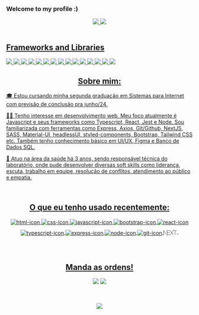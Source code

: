 ### Welcome to my profile :)
 <div align="center">
  <a href="https://github.com/mylenaverspeelt" />
  <img height="160em" src="https://github-readme-stats.vercel.app/api?username=mylenaverspeelt&show_icons=true&theme=light&include_all_commits=true&count_private=true"/>
  <img height="160em" src="https://github-readme-stats.vercel.app/api/top-langs/?username=mylenaverspeelt&layout=compact&langs_count=7&theme=light"/>
</div><br>


<!-- TESTE -->
<h2>Frameworks and Libraries </h2> 
<img src="https://img.shields.io/badge/JavaScript-F7DF1E?style=for-the-badge&logo=javascript&logoColor=black" />
<img src="https://img.shields.io/badge/TypeScript-007ACC?style=for-the-badge&logo=typescript&logoColor=white" />
<img src="https://img.shields.io/badge/React-20232A?style=for-the-badge&logo=react&logoColor=61DAFB" />
<img src="https://img.shields.io/badge/React_Router-CA4245?style=for-the-badge&logo=react-router&logoColor=white" /> 
<!-- <img src="https://img.shields.io/badge/Redux-593D88?style=for-the-badge&logo=redux&logoColor=white" /> REDUX -->
<img src="https://img.shields.io/badge/jQuery-0769AD?style=for-the-badge&logo=jquery&logoColor=white" />
<img src="https://img.shields.io/badge/Sass-CC6699?style=for-the-badge&logo=sass&logoColor=white" />
<img src="https://img.shields.io/badge/CSS3-1572B6?style=for-the-badge&logo=css3&logoColor=white" />
<img src="https://img.shields.io/badge/HTML5-E34F26?style=for-the-badge&logo=html5&logoColor=white" />

<img src="https://img.shields.io/badge/Material--UI-0081CB?style=for-the-badge&logo=material-ui&logoColor=white" />
<img src="https://img.shields.io/badge/styled--components-DB7093?style=for-the-badge&logo=styled-components&logoColor=white" />
<img src="https://img.shields.io/badge/Bootstrap-563D7C?style=for-the-badge&logo=bootstrap&logoColor=white" />
<img src="https://img.shields.io/badge/Tailwind_CSS-38B2AC?style=for-the-badge&logo=tailwind-css&logoColor=white" />


<img src="https://img.shields.io/badge/Node.js-43853D?style=for-the-badge&logo=node.js&logoColor=white" />
<img src="https://img.shields.io/badge/Express.js-404D59?style=for-the-badge" />
<img src="https://img.shields.io/badge/Jest-323330?style=for-the-badge&logo=Jest&logoColor=white" />

<!-- TESTE -->




<!-- BIO -->

<h2 align="center">Sobre mim:</h2>

🎓 Estou cursando minha segunda graduação em Sistemas para Internet com previsão de conclusão pra junho/24.

👩‍💻 Tenho interesse em desenvolvimento web. Meu foco atualmente é Javascript e seus frameworks como Typescript, React, Jest e Node. Sou familiarizada com ferramentas como Express, Axios, Git/Github, NextJS, SASS, Material-UI, headlessUI, styled-components, Bootstrap, Tailwind CSS etc. Também tenho conhecimento básico em UI/UX, Figma e Banco de Dados SQL.

🔬 Atuo na área da saúde há 3 anos, sendo responsável técnica do laboratório, onde pude desenvolver diversas soft skills como liderança, escuta, trabalho em equipe, resolução de conflitos, atendimento ao público e empatia.

</br>

<!-- SKILLS  -->

<h2 align='center'> O que eu tenho usado recentemente: </h2>
  <p align='center'>
  <img width='40px' align='center' alt='html-icon'
    src='https://raw.githubusercontent.com/rahulbanerjee26/githubAboutMeGenerator/main/icons/html.svg'>
  <img width='40px' align='center' alt='css-icon'
    src='https://raw.githubusercontent.com/rahulbanerjee26/githubAboutMeGenerator/main/icons/css.svg'>
  <img width='40px' align='center' alt='javascript-icon'
    src='https://raw.githubusercontent.com/rahulbanerjee26/githubAboutMeGenerator/main/icons/javascript.svg'>
  <img width='40px' align='center' alt='bootstrap-icon'
    src='https://raw.githubusercontent.com/rahulbanerjee26/githubAboutMeGenerator/main/icons/bootstrap.svg'>
  <img width='40px' align='center' alt='react-icon'
    src='https://raw.githubusercontent.com/rahulbanerjee26/githubAboutMeGenerator/main/icons/reactjs.svg'>
 <img width='40px' align='center' alt='typescript-icon'
    src='https://raw.githubusercontent.com/rahulbanerjee26/githubAboutMeGenerator/main/icons/typescript.svg'> 
  <img width='40px' align='center' alt='express-icon'
    src='https://raw.githubusercontent.com/rahulbanerjee26/githubAboutMeGenerator/main/icons/express.svg'>
<img width='40px' align='center' alt='node-icon'
    src='https://raw.githubusercontent.com/rahulbanerjee26/githubAboutMeGenerator/main/icons/nodejs.svg'>
  <img width='40px' align='center' alt='git-icon'
    src='https://raw.githubusercontent.com/rahulbanerjee26/githubAboutMeGenerator/main/icons/git.svg'>
  <img width='40px' align='center' alt='nextjs-icon' src="https://raw.githubusercontent.com/devicons/devicon/master/icons/nextjs/nextjs-original-wordmark.svg">
  </p>
  <br/>
  
<!--   CONTACT -->
  
<h2 align="center">Manda as ordens!</h2>
<div align="center"> 
  <a href ="mailto:mylena49@hotmail.com"><img src="https://img.shields.io/badge/- Hotmail -%23333?style=for-the-badge&logo=gmail&logoColor=white" target="_blank"></a>
  <a href="https://www.linkedin.com/in/mylenaverspeelt/" target="_blank"><img src="https://img.shields.io/badge/-LinkedIn-%230077B5?style=for-the-badge&logo=linkedin&logoColor=white" target="_blank"></a> 
</div>
 <br/> 
  <br/>
 
  
  <p align="center">
  <img src="https://media2.giphy.com/media/HdBiTRPxTMnvi/giphy.gif?cid=790b7611ec26878ff072cc1bcf98badb5797a4f3ab5f5f73&rid=giphy.gif&ct=g"/>
</p>
 

